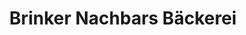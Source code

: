 ---
title: "Brinker Nachbars Bäckerei"
url: /gelsenkirchen/brinker-nachbars-baeckerei/
shop: Bäckerei
---